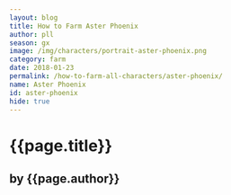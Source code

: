 ```yaml
---
layout: blog
title: How to Farm Aster Phoenix
author: pll
season: gx
image: /img/characters/portrait-aster-phoenix.png
category: farm
date: 2018-01-23
permalink: /how-to-farm-all-characters/aster-phoenix/
name: Aster Phoenix
id: aster-phoenix
hide: true
---
```


# {{page.title}}
## by {{page.author}}